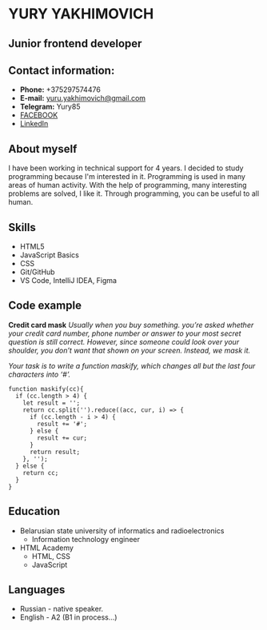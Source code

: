 # YURY YAKHIMOVICH  

## Junior frontend developer

## Contact information:
* **Phone:** +375297574476
* **E-mail:** yuru.yakhimovich@gmail.com  
* **Telegram:** Yury85 
* [FACEBOOK]( https://www.facebook.com/login/?privacy_mutation_token=eyJ0eXBlIjowLCJjcmVhdGlvbl90aW1lIjoxNjcwNjU2OTg0LCJjYWxsc2l0ZV9pZCI6MjY5NTQ4NDUzMDcyMDk1MX0%3D "FACEBOOK")
* [LinkedIn]( https://www.linkedin.com/feed/ "LinkedIn")

## About myself
I have been working in technical support for 4 years. I decided to study programming because I'm interested in it. Programming is used in many areas of human activity. With the help of programming, many interesting problems are solved, I like it. Through programming, you can be useful to all human.

## Skills 
* HTML5
* JavaScript Basics
* CSS
* Git/GitHub
* VS Code, IntelliJ IDEA, Figma

## Code example 
**Credit card mask** *Usually when you buy something. you’re asked whether your credit card number, phone number or answer to your most secret question is still correct. However, since someone could look over your shoulder, you don’t want that shown on your screen. Instead, we mask it.*

*Your task is to write a function maskify, which changes all but the last four characters into ‘#’.*
~~~
function maskify(cc){
  if (cc.length > 4) {
    let result = '';
    return cc.split('').reduce((acc, cur, i) => {
      if (cc.length - i > 4) {
        result += '#';
      } else {
        result += cur;
      }
      return result;
    }, '');
  } else {
    return cc;
  }
}
~~~
## Education
* Belarusian state university of informatics and radioelectronics
    * Information technology engineer
* HTML Academy
    * HTML, CSS
    * JavaScript

## Languages
* Russian - native speaker.
* English - A2 (B1 in process…)